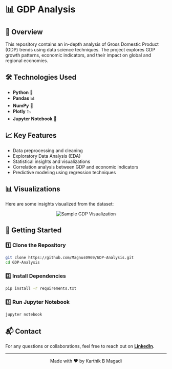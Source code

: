 # 📊 GDP Analysis

## 📌 Overview
This repository contains an in-depth analysis of Gross Domestic Product (GDP) trends using data science techniques. The project explores GDP growth patterns, economic indicators, and their impact on global and regional economies.

## 🛠 Technologies Used
- **Python** 🐍
- **Pandas** 📊
- **NumPy** 🔢
- **Plotly** 📉
- **Jupyter Notebook** 📒


## 📈 Key Features
- Data preprocessing and cleaning
- Exploratory Data Analysis (EDA)
- Statistical insights and visualizations
- Correlation analysis between GDP and economic indicators
- Predictive modeling using regression techniques

## 📊 Visualizations
Here are some insights visualized from the dataset:

<p align="center">
  <img src="https://via.placeholder.com/600x300" alt="Sample GDP Visualization" />
</p>

## 🚀 Getting Started
### 1️⃣ Clone the Repository
```bash
git clone https://github.com/Magnus0969/GDP-Analysis.git
cd GDP-Analysis
```

### 2️⃣ Install Dependencies
```bash
pip install -r requirements.txt
```

### 3️⃣ Run Jupyter Notebook
```bash
jupyter notebook
```

## 📬 Contact
For any questions or collaborations, feel free to reach out on **[LinkedIn](https://www.linkedin.com/in/kmagadi/)**.

---
<p align="center">Made with ❤️ by Karthik B Magadi</p>

